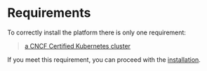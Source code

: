 # Requirements

To correctly install the platform there is only one requirement:

> [a CNCF Certified Kubernetes cluster](https://landscape.cncf.io/card-mode?category=platform&grouping=category)

If you meet this requirement, you can proceed with the [installation](./cli/cli-overview.md#installing-the-krateo-cli).
